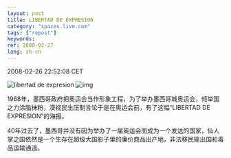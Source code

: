 ```yaml
---
layout: post
title: LIBERTAD DE EXPRESION
category: "spaces.live.com"
tags: ["repost"]
keywords: 
ref: 2008-02-27
lang: zh-cn
---
```


2008-02-26 22:52:08 CET

![libertad de expresion](http://www.zooomr.com/photos/easygoal/4362535/)
![img](https://www.madmenart.com/wp-content/uploads/Libertad-De-Expresion-Mexico-Olympics-1968.jpg)

1968年，墨西哥政府把奥运会当作形象工程，为了举办墨西哥城奥运会，倾举国之力涂脂抹粉，漠视民生压制言论于是在奥运会前，有了这幅“LIBERTAD DE EXPRESION”的海报。 

40年过去了，墨西哥并没有因为举办了一届奥运会而成为一个发达的国家，仙人掌之国依然是一个生存在超级大国影子里的廉价商品出产地，非法移民输出国和毒品运输通道。 

